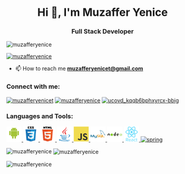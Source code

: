 <h1 align="center">Hi 👋, I'm Muzaffer Yenice</h1>
<h3 align="center">Full Stack  Developer</h3>

<p align="left"> <img src="https://komarev.com/ghpvc/?username=muzafferyenice&label=Profile%20views&color=0e75b6&style=flat" alt="muzafferyenice" /> </p>

<p align="left"> <a href="https://github.com/ryo-ma/github-profile-trophy"><img src="https://github-profile-trophy.vercel.app/?username=muzafferyenice" alt="muzafferyenice" /></a> </p>



- 📫 How to reach me **muzafferyenicet@gmail.com**

<h3 align="left">Connect with me:</h3>
<p align="left">
<a href="https://twitter.com/muzafferyenicet" target="blank"><img align="center" src="https://raw.githubusercontent.com/rahuldkjain/github-profile-readme-generator/master/src/images/icons/Social/twitter.svg" alt="muzafferyenicet" height="30" width="40" /></a>
<a href="https://linkedin.com/in/muzafferyenice" target="blank"><img align="center" src="https://raw.githubusercontent.com/rahuldkjain/github-profile-readme-generator/master/src/images/icons/Social/linked-in-alt.svg" alt="muzafferyenice" height="30" width="40" /></a>
<a href="https://www.youtube.com/c/ucovd_kqqb6bphxyrcx-bbig" target="blank"><img align="center" src="https://raw.githubusercontent.com/rahuldkjain/github-profile-readme-generator/master/src/images/icons/Social/youtube.svg" alt="ucovd_kqqb6bphxyrcx-bbig" height="30" width="40" /></a>
</p>

<h3 align="left">Languages and Tools:</h3>
<p align="left"> <a href="https://developer.android.com" target="_blank" rel="noreferrer"> <img src="https://raw.githubusercontent.com/devicons/devicon/master/icons/android/android-original-wordmark.svg" alt="android" width="40" height="40"/> </a> <a href="https://www.w3schools.com/css/" target="_blank" rel="noreferrer"> <img src="https://raw.githubusercontent.com/devicons/devicon/master/icons/css3/css3-original-wordmark.svg" alt="css3" width="40" height="40"/> </a> <a href="https://www.w3.org/html/" target="_blank" rel="noreferrer"> <img src="https://raw.githubusercontent.com/devicons/devicon/master/icons/html5/html5-original-wordmark.svg" alt="html5" width="40" height="40"/> </a> <a href="https://www.java.com" target="_blank" rel="noreferrer"> <img src="https://raw.githubusercontent.com/devicons/devicon/master/icons/java/java-original.svg" alt="java" width="40" height="40"/> </a> <a href="https://developer.mozilla.org/en-US/docs/Web/JavaScript" target="_blank" rel="noreferrer"> <img src="https://raw.githubusercontent.com/devicons/devicon/master/icons/javascript/javascript-original.svg" alt="javascript" width="40" height="40"/> </a> <a href="https://www.mysql.com/" target="_blank" rel="noreferrer"> <img src="https://raw.githubusercontent.com/devicons/devicon/master/icons/mysql/mysql-original-wordmark.svg" alt="mysql" width="40" height="40"/> </a> <a href="https://nodejs.org" target="_blank" rel="noreferrer"> <img src="https://raw.githubusercontent.com/devicons/devicon/master/icons/nodejs/nodejs-original-wordmark.svg" alt="nodejs" width="40" height="40"/> </a> <a href="https://reactjs.org/" target="_blank" rel="noreferrer"> <img src="https://raw.githubusercontent.com/devicons/devicon/master/icons/react/react-original-wordmark.svg" alt="react" width="40" height="40"/> </a> <a href="https://spring.io/" target="_blank" rel="noreferrer"> <img src="https://www.vectorlogo.zone/logos/springio/springio-icon.svg" alt="spring" width="40" height="40"/> </a> </p>

<p><img align="left" src="https://github-readme-stats.vercel.app/api/top-langs?username=muzafferyenice&show_icons=true&locale=en&layout=compact" alt="muzafferyenice" /></p>

<p>&nbsp;<img align="center" src="https://github-readme-stats.vercel.app/api?username=muzafferyenice&show_icons=true&locale=en" alt="muzafferyenice" /></p>

<p><img align="center" src="https://github-readme-streak-stats.herokuapp.com/?user=muzafferyenice&" alt="muzafferyenice" /></p>
